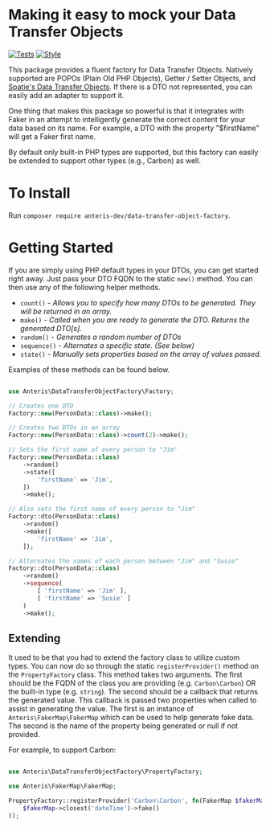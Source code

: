 # Making it easy to mock your Data Transfer Objects
[![Tests](https://github.com/Anteris-Dev/data-transfer-object-factory/workflows/Tests/badge.svg)](https://github.com/Anteris-Dev/data-transfer-object-factory/actions?query=workflow%3ATests)
[![Style](https://github.com/Anteris-Dev/data-transfer-object-factory/workflows/Style/badge.svg)](https://github.com/Anteris-Dev/data-transfer-object-factory/actions?query=workflow%3AStyle)

This package provides a fluent factory for Data Transfer Objects. Natively supported are POPOs (Plain Old PHP Objects), Getter / Setter Objects, and [Spatie's Data Transfer Objects](https://github.com/spatie/data-transfer-object). If there is a DTO not represented, you can easily add an adapter to support it.

One thing that makes this package so powerful is that it integrates with Faker in an attempt to intelligently generate the correct content for your data based on its name. For example, a DTO with the property "$firstName" will get a Faker first name.

By default only built-in PHP types are supported, but this factory can easily be extended to support other types (e.g., Carbon) as well.

# To Install
Run `composer require anteris-dev/data-transfer-object-factory`.

# Getting Started
If you are simply using PHP default types in your DTOs, you can get started right away. Just pass your DTO FQDN to the static `new()` method. You can then use any of the following helper methods.

- `count()` - _Allows you to specify how many DTOs to be generated. They will be returned in an array._
- `make()` - _Called when you are ready to generate the DTO. Returns the generated DTO[s]._
- `random()` - _Generates a random number of DTOs_
- `sequence()` - _Alternates a specific state. (See below)_
- `state()` - _Manually sets properties based on the array of values passed._

Examples of these methods can be found below.

```php

use Anteris\DataTransferObjectFactory\Factory;

// Creates one DTO
Factory::new(PersonData::class)->make();

// Creates two DTOs in an array
Factory::new(PersonData::class)->count(2)->make();

// Sets the first name of every person to "Jim"
Factory::new(PersonData::class)
    ->random()
    ->state([
        'firstName' => 'Jim',
    ])
    ->make();

// Also sets the first name of every person to "Jim"
Factory::dto(PersonData::class)
    ->random()
    ->make([
        'firstName' => 'Jim',
    ]);

// Alternates the names of each person between "Jim" and "Susie"
Factory::dto(PersonData::class)
    ->random()
    ->sequence(
        [ 'firstName' => 'Jim' ],
        [ 'firstName' => 'Susie' ]
    )
    ->make();

```

## Extending
It used to be that you had to extend the factory class to utilize custom types. You can now do so through the static `registerProvider()` method on the `PropertyFactory` class. This method takes two arguments. The first should be the FQDN of the class you are providing (e.g. `Carbon\Carbon`) OR the built-in type (e.g. `string`). The second should be a callback that returns the generated value. This callback is passed two properties when called to assist in generating the value. The first is an instance of `Anteris\FakerMap\FakerMap` which can be used to help generate fake data. The second is the name of the property being generated or null if not provided.

For example, to support Carbon:

```php

use Anteris\DataTransferObjectFactory\PropertyFactory;

use Anteris\FakerMap\FakerMap;

PropertyFactory::registerProvider('Carbon\Carbon', fn(FakerMap $fakerMap) => Carbon::parse(
    $fakerMap->closest('dateTime')->fake()
));

```
